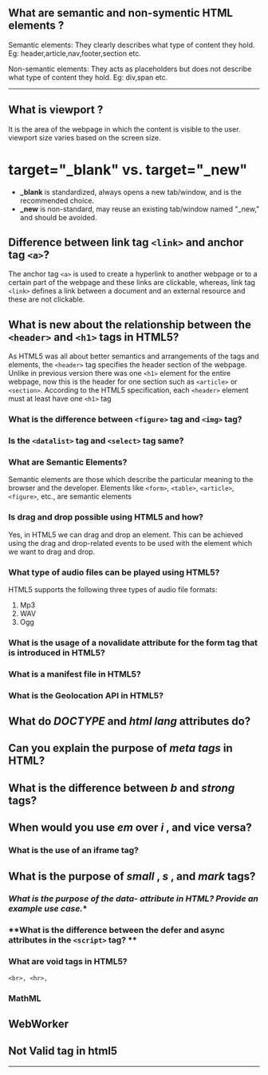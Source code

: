 ## What are semantic and non-symentic HTML elements ?

Semantic elements: They clearly describes what type of content they hold.
Eg: header,article,nav,footer,section etc.

Non-semantic elements: They acts as placeholders but does not describe what type of content they hold.
Eg: div,span etc.

---

## What is viewport ?

It is the area of the webpage in which the content is visible to the user.
viewport size varies based on the screen size.


# target="_blank" vs. target="_new"

* **_blank** is standardized, always opens a new tab/window, and is the recommended choice.
* **_new** is non-standard, may reuse an existing tab/window named "_new," and should be avoided.

## Difference between link tag `<link>` and anchor tag `<a>`?

The anchor tag `<a>` is used to create a hyperlink to another webpage or to a certain part of the webpage and these links are clickable, whereas, link tag `<link>` defines a link between a document and an external resource and these are not clickable.

## What is new about the relationship between the `<header>` and `<h1>` tags in HTML5?

As HTML5 was all about better semantics and arrangements of the tags and elements, the `<header>` tag specifies the header section of the webpage. Unlike in previous version there was one `<h1>` element for the entire webpage, now this is the header for one section such as `<article>` or `<section>`. According to the HTML5 specification, each `<header>` element must at least have one `<h1>` tag

### What is the difference between `<figure>` tag and `<img>` tag?

### Is the `<datalist>` tag and `<select>` tag same?

### What are Semantic Elements?

Semantic elements are those which describe the particular meaning to the browser and the developer. Elements like `<form>`, `<table>`, `<article>`, `<figure>`, etc., are semantic elements

### Is drag and drop possible using HTML5 and how?

Yes, in HTML5 we can drag and drop an element. This can be achieved using the drag and drop-related events to be used with the element which we want to drag and drop.

### What type of audio files can be played using HTML5?

HTML5 supports the following three types of audio file formats:

1. Mp3
2. WAV
3. Ogg

### What is the usage of a novalidate attribute for the form tag that is introduced in HTML5?

### What is a manifest file in HTML5?

### What is the Geolocation API in HTML5?

## What do *DOCTYPE* and *html lang* attributes do?

## Can you explain the purpose of *meta tags* in HTML?

## What is the difference between *b* and *strong* tags?

## When would you use *em* over  *i* , and vice versa?

### **What is the use of an iframe tag?**

## What is the purpose of  *small* ,  *s* , and *mark* tags?

### **What is the purpose of the data-* attribute in HTML? Provide an example use case.**

### **What is the difference between the defer and async attributes in the `<script>` tag? **

### **What are void tags in HTML5?**

`<br>, <hr>, `

### MathML

## WebWorker

## Not Valid tag in html5

---
